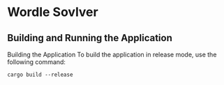 # Wordle Sovlver
## Building and Running the Application
Building the Application
To build the application in release mode, use the following command:
```
cargo build --release
```
